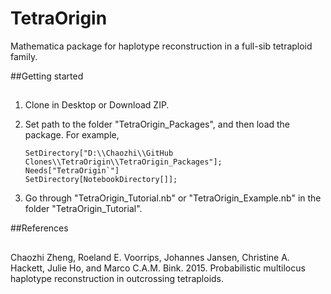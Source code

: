 TetraOrigin
======

Mathematica package for haplotype reconstruction in a full-sib tetraploid family.


##Getting started
##

1. Clone in Desktop or Download ZIP. 

2. Set path to the folder "TetraOrigin_Packages", and then load the package. For example,
   ```
   SetDirectory["D:\\Chaozhi\\GitHub Clones\\TetraOrigin\\TetraOrigin_Packages"];
   Needs["TetraOrigin`"]
   SetDirectory[NotebookDirectory[]];
   ```

3. Go through "TetraOrigin_Tutorial.nb" or "TetraOrigin_Example.nb" in the folder "TetraOrigin_Tutorial".

##References
##

Chaozhi Zheng, Roeland E. Voorrips, Johannes Jansen, Christine A. Hackett, Julie Ho, and Marco C.A.M. Bink. 2015. Probabilistic multilocus haplotype reconstruction in outcrossing tetraploids.
